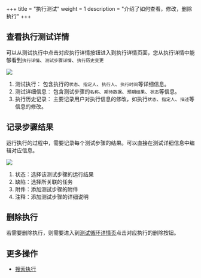 +++
title = "执行测试"
weight = 1
description = "介绍了如何查看，修改，删除执行"
+++

## 查看执行测试详情

可以从测试执行中点击对应执行详情按钮进入到执行详情页面，您从执行详情中能够看到`执行详情`、`测试步骤详情`、`执行历史变更`

![](/img/docs/user-guide/test-management/test-cycle/execution-detail.jpg)

1. 测试执行： 包含执行的`状态`、`指定人`、`执行人`、`执行时间`等详细信息。
2. 测试详细信息： 包含测试步骤的`名称`、`期待数据`、`预期结果`、`状态`等信息。
3. 执行历史记录： 主要记录用户对执行信息的修改，如执行`状态`、`指定人`、`描述`等信息的修改。

## 记录步骤结果

运行执行的过程中，需要记录每个测试步骤的结果。可以直接在测试详细信息中编辑对应信息。

![](/img/docs/user-guide/test-management/test-cycle/step.jpg)

1. 状态：选择该测试步骤的运行结果
2. 缺陷：选择所关联的任务
3. 附件：添加测试步骤的附件
4. 注释：添加测试步骤的详细说明

## 删除执行

若需要删除执行，则需要进入到[测试循环详情页](../../test-cycle/create-cycle#创建测试循环)点击对应执行的删除按钮。

## 更多操作

- [搜索执行](../search-execution)